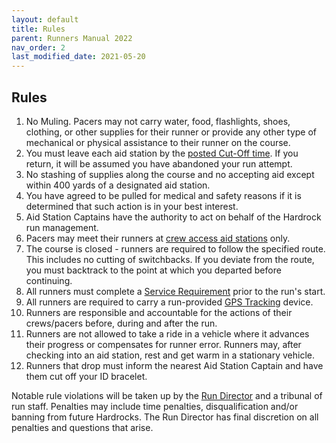 ```yaml
---
layout: default
title: Rules
parent: Runners Manual 2022
nav_order: 2
last_modified_date: 2021-05-20
---
```


## Rules

1. No Muling. Pacers may not carry water, food, flashlights, shoes, clothing, or other supplies for their runner or provide any other type of mechanical or physical assistance to their runner on the course.
2. You must leave each aid station by the [posted Cut-Off time](https://hardrock100.github.io/docs/runners_manual_2021/course/aid_station_table/). If you return, it will be assumed you have abandoned your run attempt.
3. No stashing of supplies along the course and no accepting aid except within 400 yards of a designated aid station.
4. You have agreed to be pulled for medical and safety reasons if it is determined that such action is in your best interest.
5. Aid Station Captains have the authority to act on behalf of the Hardrock run management.
6. Pacers may meet their runners at [crew access aid stations](https://hardrock100.github.io/docs/runners_manual_2021/course/aid_station_table/) only.
7. The course is closed - runners are required to follow the specified route. This includes no cutting of switchbacks. If you deviate from the route, you must backtrack to the point at which you departed before continuing.
8. All runners must complete a [Service Requirement](https://www.hardrock100.com/files/trailwork/HR100-2021-Service-Form.pdf) prior to the run's start.
9. All runners are required to carry a run-provided [GPS Tracking](https://www.hardrock100.com/hardrock-runner-tracking.php) device.
10. Runners are responsible and accountable for the actions of their crews/pacers before, during and after the run.
11. Runners are not allowed to take a ride in a vehicle where it advances their progress or compensates for runner error. Runners may, after checking into an aid station, rest and get warm in a stationary vehicle.
12. Runners that drop must inform the nearest Aid Station Captain and have them cut off your ID bracelet.
 
Notable rule violations will be taken up by the [Run Director](mailto:dale@hardrock100.com) and a tribunal of run staff.  Penalties may include time penalties, disqualification and/or banning from future Hardrocks.  The Run Director has final discretion on all penalties and questions that arise.
